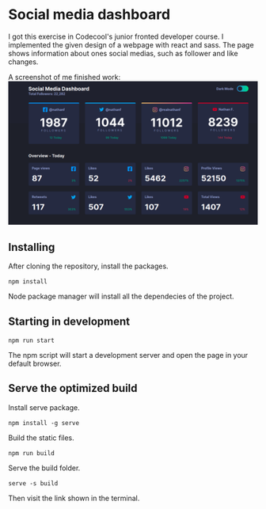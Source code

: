 # Social media dashboard

I got this exercise in Codecool's junior fronted developer course. I implemented the given design of a webpage with react and sass. The page shows information about ones social medias, such as follower and like changes.

A screenshot of me finished work:
![Screenshot of the finished project](/screenshots/desktop.png)

## Installing

After cloning the repository, install the packages.

```shell
npm install
```

Node package manager will install all the dependecies of the project.

## Starting in development

```shell
npm run start
```

The npm script will start a development server and open the page in your default browser.

## Serve the optimized build

Install serve package.

```shell
npm install -g serve
```

Build the static files.

```shell
npm run build
```

Serve the build folder.

```shell
serve -s build
```

Then visit the link shown in the terminal.
